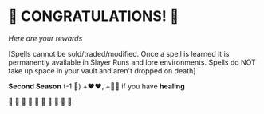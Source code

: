 # :sparkler: CONGRATULATIONS! :sparkler: 
*Here are your rewards*

[Spells cannot be sold/traded/modified. Once a spell is learned it is permanently available in Slayer Runs and lore environments. Spells do NOT take up space in your vault and aren't dropped on death]

**Second Season** (-1 :large_blue_diamond:) +:heart::heart:, +🔷🔷 if you have __healing__

:sparkler: :sparkler: :sparkler: :sparkler: :sparkler: :sparkler: :sparkler: :sparkler: :sparkler: :sparkler: 
